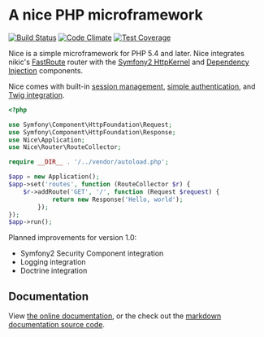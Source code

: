 A nice PHP microframework
=========================

[![Build Status](https://travis-ci.org/nice-php/framework.png?branch=master)](https://travis-ci.org/nice-php/framework)
[![Code Climate](https://codeclimate.com/github/nice-php/framework/badges/gpa.svg)](https://codeclimate.com/github/nice-php/framework)
[![Test Coverage](https://codeclimate.com/github/nice-php/framework/badges/coverage.svg)](https://codeclimate.com/github/nice-php/framework)

Nice is a simple microframework for PHP 5.4 and later. Nice integrates nikic's 
[FastRoute](https://github.com/nikic/FastRoute) router with 
the [Symfony2 HttpKernel](https://github.com/symfony/HttpKernel) and 
[Dependency Injection](https://github.com/symfony/DependencyInjection) components.

Nice comes with built-in [session management](https://github.com/nice-php/framework-docs/blob/master/extensions/sessions.md),
[simple authentication](https://github.com/nice-php/framework-docs/blob/master/extensions/security.md),
and [Twig integration](https://github.com/nice-php/framework-docs/blob/master/extensions/twig.md).

```php
<?php

use Symfony\Component\HttpFoundation\Request;
use Symfony\Component\HttpFoundation\Response;
use Nice\Application;
use Nice\Router\RouteCollector;

require __DIR__ . '/../vendor/autoload.php';

$app = new Application();
$app->set('routes', function (RouteCollector $r) {
    $r->addRoute('GET', '/', function (Request $request) {
            return new Response('Hello, world');
        });
});
$app->run();
```

Planned improvements for version 1.0:

* Symfony2 Security Component integration
* Logging integration
* Doctrine integration

Documentation
-------------

View [the online documentation](http://niceframework.com), or the check out the
[markdown documentation source code](https://github.com/nice-php/framework-docs).
